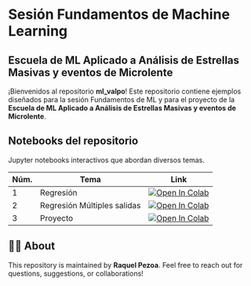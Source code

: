 # Sesión Fundamentos de Machine Learning

## Escuela de ML Aplicado a Análisis de Estrellas Masivas y eventos de Microlente

¡Bienvenidos al repositorio **ml_valpo**! Este repositorio contiene ejemplos diseñados para la sesión Fundamentos de ML y para el proyecto de la **Escuela de ML Aplicado a Análisis de Estrellas Masivas y eventos de Microlente**.

## Notebooks del repositorio
Jupyter notebooks interactivos que abordan diversos temas.

| Núm.  | Tema  | Link  |
|----------|----------|----------|
| 1   | Regresión   |   [![Open In Colab](https://colab.research.google.com/assets/colab-badge.svg)](https://colab.research.google.com/github/rpezoa/mlvalpo/blob/main/regresion_MLvalpo.ipynb) |
| 2    |  Regresión Múltiples salidas |  [![Open In Colab](https://colab.research.google.com/assets/colab-badge.svg)](https://github.com/rpezoa/mlvalpo/blob/main/regresionMulti_MLvalpo_ipynb.ipynb)|
| 3    |  Proyecto   |  [![Open In Colab](https://colab.research.google.com/assets/colab-badge.svg)](https://colab.research.google.com/github/rpezoa/mlvalpo/blob/main/clasificacion_MLvalpo.ipynb)  |




## 🧑‍🏫 About

This repository is maintained by **Raquel Pezoa**. Feel free to reach out for questions, suggestions, or collaborations!
